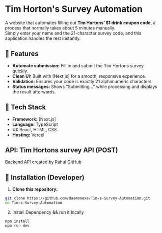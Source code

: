 # Tim Horton's Survey Automation

A website that automates filling out **Tim Hortons’ $1 drink coupon code**, a process that normally takes about 5 minutes manually.  
Simply enter your name and the 21-character survey code, and this application handles the rest instantly.

## 🔹 Features
- **Automate submission:** Fill in and submit the Tim Hortons survey quickly.
- **Clean UI:** Built with [Next.js] for a smooth, responsive experience.
- **Validation:** Ensures your code is exactly 21 alphanumeric characters.
- **Status messages:** Shows “Submitting...” while processing and displays the result afterwards.

## 🔹 Tech Stack
- **Framework:** [Next.js]
- **Language:** TypeScript
- **UI:** React, HTML, CSS
- **Hosting:** Vercel

## **API:** Tim Hortons survey API (POST) 
Backend API created by Rahul
[GitHub](https://github.com/RahulDusajeFSD/timhortons-survey-automation-spring-boot-app)

## 🔹 Installation (Developer)

1. **Clone this repository:**
```bash
git clone https://github.com/daemonexe/Tim-s-Survey-Automation.git
cd Tim-s-Survey-Automation
```
2. Install Dependency && run it locally 
```
npm install
npm run dev
```

